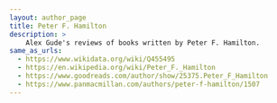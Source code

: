 ```yaml
---
layout: author_page
title: Peter F. Hamilton
description: >
    Alex Gude's reviews of books written by Peter F. Hamilton.
same_as_urls:
  - https://www.wikidata.org/wiki/Q455495
  - https://en.wikipedia.org/wiki/Peter_F._Hamilton
  - https://www.goodreads.com/author/show/25375.Peter_F_Hamilton
  - https://www.panmacmillan.com/authors/peter-f-hamilton/1507
---
```

